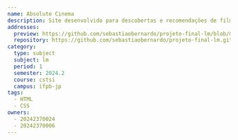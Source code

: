 ```yaml
---
name: Absolute Cinema 
description: Site desenvolvido para descobertas e recomendações de filmes e séries que estão em destaque no momento. 
addresses:
  preview: https://github.com/sebastiaobernardo/projeto-final-lm/blob/main/Absolute-cinema-preview.PNG 
  repository: https://github.com/sebastiaobernardo/projeto-final-lm.git 
category:
  type: subject
  subject: lm
  period: 1
  semester: 2024.2
  course: cstsi
  campus: ifpb-jp
tags:
  - HTML
  - CSS
owners:
  - 20242370024
  - 20242370006
---
```

